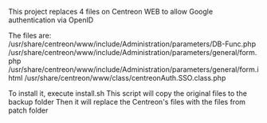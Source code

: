 This project replaces 4 files on Centreon WEB to allow Google authentication via OpenID

The files are:
/usr/share/centreon/www/include/Administration/parameters/DB-Func.php
/usr/share/centreon/www/include/Administration/parameters/general/form.php
/usr/share/centreon/www/include/Administration/parameters/general/form.ihtml
/usr/share/centreon/www/class/centreonAuth.SSO.class.php


To install it, execute install.sh
This script will copy the original files to the backup folder
Then it will replace the Centreon's files with the files from patch folder

